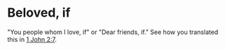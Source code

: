 # Beloved, if

"You people whom I love, if" or "Dear friends, if." See how you translated this in [1 John 2:7](../02/07.md).

